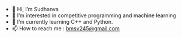 - 👋 Hi, I’m Sudhanva
- 👀 I’m interested in competitive programming and machine learning
- 🌱 I’m currently learning C++ and Python.
- 📫 How to reach me : bmsv245@gmail.com

<!---
bmswhv/bmswhv is a ✨ special ✨ repository because its `README.md` (this file) appears on your GitHub profile.
You can click the Preview link to take a look at your changes.
--->
